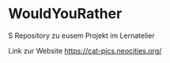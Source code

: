 # WouldYouRather                                        
 
 S Repository zu eusem Projekt im Lernatelier    
 
 Link zur Website https://cat-pics.neocities.org/
 
 

